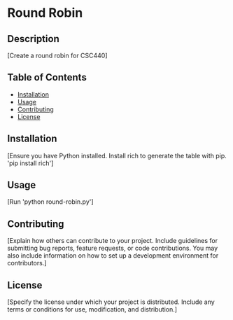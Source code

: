 # Round Robin 

## Description

[Create a round robin for CSC440]

## Table of Contents

- [Installation](#installation)
- [Usage](#usage)
- [Contributing](#contributing)
- [License](#license)

## Installation

[Ensure you have Python installed. Install rich to generate the table with pip. 'pip install rich']

## Usage

[Run 'python round-robin.py']

## Contributing

[Explain how others can contribute to your project. Include guidelines for submitting bug reports, feature requests, or code contributions. You may also include information on how to set up a development environment for contributors.]

## License

[Specify the license under which your project is distributed. Include any terms or conditions for use, modification, and distribution.]

